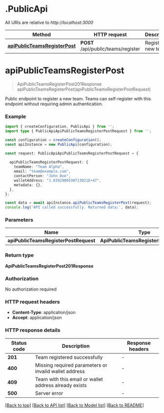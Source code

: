 # .PublicApi

All URIs are relative to *http://localhost:3000*

Method | HTTP request | Description
------------- | ------------- | -------------
[**apiPublicTeamsRegisterPost**](PublicApi.md#apiPublicTeamsRegisterPost) | **POST** /api/public/teams/register | Register a new team


# **apiPublicTeamsRegisterPost**
> ApiPublicTeamsRegisterPost201Response apiPublicTeamsRegisterPost(apiPublicTeamsRegisterPostRequest)

Public endpoint to register a new team. Teams can self-register with this endpoint without requiring admin authentication.

### Example


```typescript
import { createConfiguration, PublicApi } from '';
import type { PublicApiApiPublicTeamsRegisterPostRequest } from '';

const configuration = createConfiguration();
const apiInstance = new PublicApi(configuration);

const request: PublicApiApiPublicTeamsRegisterPostRequest = {
  
  apiPublicTeamsRegisterPostRequest: {
    teamName: "Team Alpha",
    email: "team@example.com",
    contactPerson: "John Doe",
    walletAddress: "1.0392900530713021E+47",
    metadata: {},
  },
};

const data = await apiInstance.apiPublicTeamsRegisterPost(request);
console.log('API called successfully. Returned data:', data);
```


### Parameters

Name | Type | Description  | Notes
------------- | ------------- | ------------- | -------------
 **apiPublicTeamsRegisterPostRequest** | **ApiPublicTeamsRegisterPostRequest**|  |


### Return type

**ApiPublicTeamsRegisterPost201Response**

### Authorization

No authorization required

### HTTP request headers

 - **Content-Type**: application/json
 - **Accept**: application/json


### HTTP response details
| Status code | Description | Response headers |
|-------------|-------------|------------------|
**201** | Team registered successfully |  -  |
**400** | Missing required parameters or invalid wallet address |  -  |
**409** | Team with this email or wallet address already exists |  -  |
**500** | Server error |  -  |

[[Back to top]](#) [[Back to API list]](README.md#documentation-for-api-endpoints) [[Back to Model list]](README.md#documentation-for-models) [[Back to README]](README.md)


